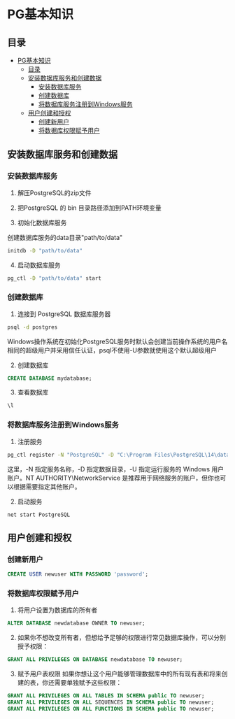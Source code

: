 # PG基本知识

## 目录


<!-- @import "[TOC]" {cmd="toc" depthFrom=1 depthTo=6 orderedList=false} -->

<!-- code_chunk_output -->

- [PG基本知识](#pg基本知识)
  - [目录](#目录)
  - [安装数据库服务和创建数据](#安装数据库服务和创建数据)
    - [安装数据库服务](#安装数据库服务)
    - [创建数据库](#创建数据库)
    - [将数据库服务注册到Windows服务](#将数据库服务注册到windows服务)
  - [用户创建和授权](#用户创建和授权)
    - [创建新用户](#创建新用户)
    - [将数据库权限赋予用户](#将数据库权限赋予用户)

<!-- /code_chunk_output -->



## 安装数据库服务和创建数据

### 安装数据库服务

1. 解压PostgreSQL的zip文件

2. 把PostgreSQL 的 bin 目录路径添加到PATH环境变量

3. 初始化数据库服务
 
创建数据库服务的data目录"path/to/data"

``` bash
initdb -D "path/to/data"
```

4. 启动数据库服务
``` bash
pg_ctl -D "path/to/data" start
```

### 创建数据库

1. 连接到 PostgreSQL 数据库服务器

``` bash
psql -d postgres
```

Windows操作系统在初始化PostgreSQL服务时默认会创建当前操作系统的用户名相同的超级用户并采用信任认证，psql不使用-U参数就使用这个默认超级用户

2. 创建数据库

``` sql
CREATE DATABASE mydatabase;
```

3. 查看数据库
``` sql
\l
```

### 将数据库服务注册到Windows服务

1. 注册服务
```bash
pg_ctl register -N "PostgreSQL" -D "C:\Program Files\PostgreSQL\14\data" -U "NT AUTHORITY\NetworkService"
```
这里，-N 指定服务名称，-D 指定数据目录，-U 指定运行服务的 Windows 用户账户。NT AUTHORITY\NetworkService 是推荐用于网络服务的账户，但你也可以根据需要指定其他账户。

2. 启动服务
```shell
net start PostgreSQL
```

## 用户创建和授权

### 创建新用户

``` sql
CREATE USER newuser WITH PASSWORD 'password';
```

### 将数据库权限赋予用户

1. 将用户设置为数据库的所有者

``` sql
ALTER DATABASE newdatabase OWNER TO newuser;
```


2. 如果你不想改变所有者，但想给予足够的权限进行常见数据库操作，可以分别授予权限：
```sql
GRANT ALL PRIVILEGES ON DATABASE newdatabase TO newuser;
```

3.  赋予用户表权限
如果你想让这个用户能够管理数据库中的所有现有表和将来创建的表，你还需要单独赋予这些权限：
```sql
GRANT ALL PRIVILEGES ON ALL TABLES IN SCHEMA public TO newuser;
GRANT ALL PRIVILEGES ON ALL SEQUENCES IN SCHEMA public TO newuser;
GRANT ALL PRIVILEGES ON ALL FUNCTIONS IN SCHEMA public TO newuser;
```
